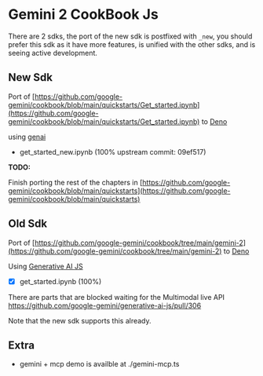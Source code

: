 # Gemini 2 CookBook Js

There are 2 sdks, the port of the new sdk is postfixed with `_new`, you should
prefer this sdk as it have more features, is unified with the other sdks, and is
seeing active development.

## New Sdk

Port of
[https://github.com/google-gemini/cookbook/blob/main/quickstarts/Get_started.ipynb](https://github.com/google-gemini/cookbook/blob/main/quickstarts/Get_started.ipynb)
to [Deno](https://deno.com)

using [genai](https://github.com/googleapis/js-genai)

- get_started_new.ipynb (100% upstream commit: 09ef517)

**TODO:**

Finish porting the rest of the chapters in
[https://github.com/google-gemini/cookbook/blob/main/quickstarts](https://github.com/google-gemini/cookbook/blob/main/quickstarts)

## Old Sdk

Port of
[https://github.com/google-gemini/cookbook/tree/main/gemini-2](https://github.com/google-gemini/cookbook/tree/main/gemini-2)
to [Deno](https://deno.com)

Using [Generative AI JS](https://github.com/google-gemini/generative-ai-js)

- [x] get_started.ipynb (100%)

There are parts that are blocked waiting for the Multimodal live API
https://github.com/google-gemini/generative-ai-js/pull/306

Note that the new sdk supports this already.

## Extra

- gemini + mcp demo is availble at ./gemini-mcp.ts
